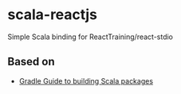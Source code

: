 # scala-reactjs

Simple Scala binding for ReactTraining/react-stdio

## Based on

- [Gradle Guide to building Scala packages](https://guides.gradle.org/building-scala-libraries/)
